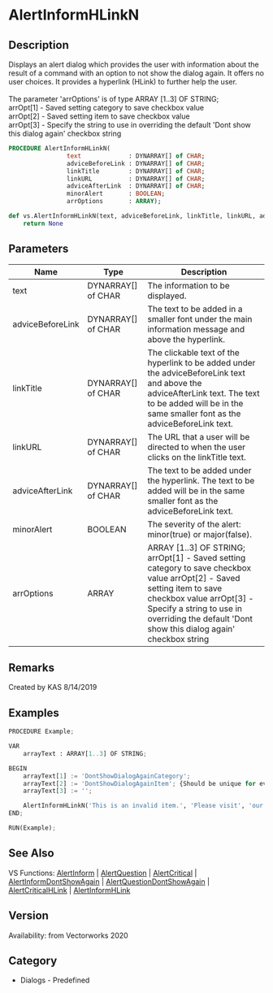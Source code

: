 # AlertInformHLinkN

## Description
Displays an alert dialog which provides the user with information about the result of a command with an option to not show the dialog again. It offers no user choices. It provides a hyperlink (HLink) to further help the user.<BR>
<BR>
The parameter 'arrOptions' is of type ARRAY [1..3] OF STRING;<BR>
arrOpt[1] - Saved setting category to save checkbox value<BR>
arrOpt[2] - Saved setting item to save checkbox value <BR>
arrOpt[3] - Specify the string to use in overriding the default 'Dont show this dialog again' checkbox string

```pascal
PROCEDURE AlertInformHLinkN(
				text             : DYNARRAY[] of CHAR;
				adviceBeforeLink : DYNARRAY[] of CHAR;
				linkTitle        : DYNARRAY[] of CHAR;
				linkURL          : DYNARRAY[] of CHAR;
				adviceAfterLink  : DYNARRAY[] of CHAR;
				minorAlert       : BOOLEAN;
				arrOptions       : ARRAY);
```

```python
def vs.AlertInformHLinkN(text, adviceBeforeLink, linkTitle, linkURL, adviceAfterLink, minorAlert, arrOptions):
    return None
```

## Parameters
|Name|Type|Description|
|---|---|---|
|text|DYNARRAY[] of CHAR|The information to be displayed.|
|adviceBeforeLink|DYNARRAY[] of CHAR|The text to be added in a smaller font under the main information message and above the hyperlink.|
|linkTitle|DYNARRAY[] of CHAR|The clickable text of the hyperlink to be added under the adviceBeforeLink text and above the adviceAfterLink text. The text to be added will be in the same smaller font as the adviceBeforeLink text.|
|linkURL|DYNARRAY[] of CHAR|The URL that a user will be directed to when the user clicks on the linkTitle text.|
|adviceAfterLink|DYNARRAY[] of CHAR|The text to be added under the hyperlink. The text to be added will be in the same smaller font as the adviceBeforeLink text.|
|minorAlert|BOOLEAN|The severity of the alert: minor(true) or major(false).|
|arrOptions|ARRAY|ARRAY [1..3] OF STRING; arrOpt[1] - Saved setting category to save checkbox value arrOpt[2] - Saved setting item to save checkbox value  arrOpt[3] - Specify a string to use in overriding the default 'Dont show this dialog again' checkbox string|

## Remarks
Created by KAS 8/14/2019

## Examples
```python
PROCEDURE Example;

VAR
	arrayText : ARRAY[1..3] OF STRING;

BEGIN
	arrayText[1] := 'DontShowDialogAgainCategory';
	arrayText[2] := 'DontShowDialogAgainItem'; {Should be unique for every AlertInformDontShowAgain}
	arrayText[3] := '';

	AlertInformHLinkN('This is an invalid item.', 'Please visit', 'our website', 'https://www.vectorworks.net', 'for more information on what is a valid item.', false, arrayText);
END;

RUN(Example);
```

## See Also
VS Functions:
[AlertInform](AlertInform.md) 
| [AlertQuestion](AlertQuestion.md) 
| [AlertCritical](AlertCritical.md) 
| [AlertInformDontShowAgain](AlertInformDontShowAgain.md) 
| [AlertQuestionDontShowAgain](AlertQuestionDontShowAgain.md) 
| [AlertCriticalHLink](AlertCriticalHLink.md) 
| [AlertInformHLink](AlertInformHLink.md)

## Version
Availability: from Vectorworks 2020

## Category
* Dialogs - Predefined

